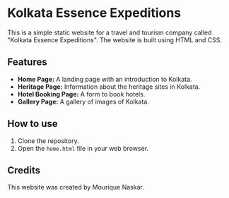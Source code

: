 # Kolkata Essence Expeditions

This is a simple static website for a travel and tourism company called "Kolkata Essence Expeditions". The website is built using HTML and CSS.

## Features

*   **Home Page:** A landing page with an introduction to Kolkata.
*   **Heritage Page:** Information about the heritage sites in Kolkata.
*   **Hotel Booking Page:** A form to book hotels.
*   **Gallery Page:** A gallery of images of Kolkata.

## How to use

1.  Clone the repository.
2.  Open the `home.html` file in your web browser.

## Credits

This website was created by Mourique Naskar.
